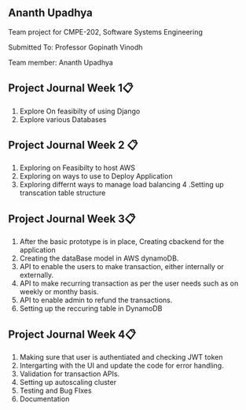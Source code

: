 ##  Ananth Upadhya

Team project for CMPE-202, Software Systems Engineering

Submitted To: Professor Gopinath Vinodh

Team member: Ananth Upadhya 

## Project Journal Week 1:clipboard:
1. Explore On feasibilty of using Django
2. Explore various Databases

## Project Journal Week 2 :clipboard:
1. Exploring on Feasibilty to host AWS
2. Exploring on ways to use to Deploy Application
3. Exploring differnt ways to manage load balancing
4 .Setting up transcation table structure


## Project Journal Week 3:clipboard:
1. After the basic prototype is in place, Creating cbackend for the application
2. Creating the dataBase model in AWS dynamoDB.
3. API to enable the users to make transaction, either internally or externally.
4. API to make recurring transaction as per the user needs such as on weekly or monthy basis.
5. API to enable admin to refund the transactions.
6. Setting up the reccuring table in DynamoDB


## Project Journal Week 4:clipboard:
1. Making sure that user is authentiated and checking JWT token
2. Intergarting with the UI and update the code for error handling.
3. Validation for transaction APIs.
4. Setting up autoscaling cluster
5. Testing and Bug FIxes
6. Documentation
